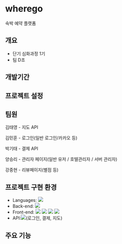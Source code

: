 # wherego
 숙박 예약 플랫폼
## 개요
+ 단기 심화과정 1기
+ 팀 D조
## 개발기간

## 프로젝트 설정


## 팀원
김태영 - 지도 API

김민훈 - 로그인(일반 로그인/카카오 등)

박기태 - 결제 API

양승리 - 관리자 페이지(일반 유저 / 호텔관리자 / 서버 관리자)

강중현 - 리뷰페이지(별점 등)

## 프로젝트 구현 환경
+ Languages: <img src="https://img.shields.io/badge/Java-007396?style=flat-square&logo=Java&logoColor=white"/>
+ Back-end: <img src="https://img.shields.io/badge/Spring-6DB33F?style=flat-square&logo=Spring&logoColor=white"/>
+ Front-end: <img src="https://img.shields.io/badge/javascript-F7DF1E?style=flat-square&logo=javascript&logoColor=white"/> <img src="https://img.shields.io/badge/JSP-007396?style=flat-square&logo=JSP&logoColor=white"/> <img src="https://img.shields.io/badge/html5-E34F26?style=flat-square&logo=html5&logoColor=white"/> <img src="https://img.shields.io/badge/CSS3-1572B6?style=flat-square&logo=css3&logoColor=white"/>
+ API:<img src="https://img.shields.io/badge/kakao-FFCD00?style=flat-square&logo=kakao&logoColor=white"/>(로그인, 결제, 지도)
      
## 주요 기능



